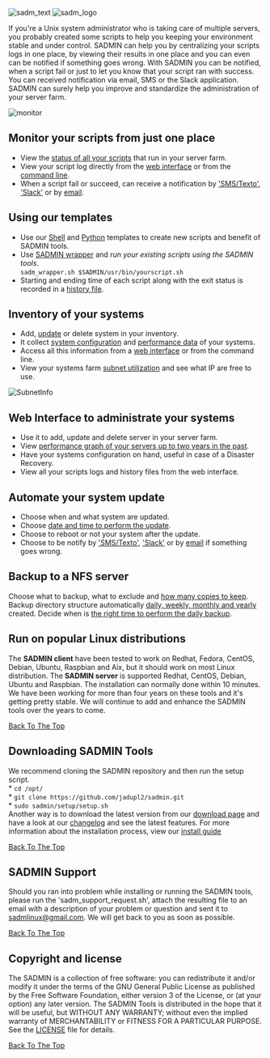 <a name="top_of_page"></a> 

![sadm_text](https://sadmin.ca/assets/img/logo/sadmin_logo_88x88.png "SADMIN Logo")
![sadm_logo](https://sadmin.ca/assets/img/logo/sadmin_text_343x93.png "SADMIN Text Logo")


If you're a Unix system administrator who is taking care of multiple servers, you probably 
created some scripts to help you keeping your environment stable and under control. SADMIN can 
help you by centralizing your scripts logs in one place, by viewing their results in one place and
you can even can be notified if something goes wrong. With SADMIN you can be notified, when a 
script fail or just to let you know that your script ran with success. You can received 
notification via email, SMS or the Slack application. 
SADMIN can surely help you improve and standardize the administration of your server farm.
 

![monitor](https://sadmin.ca/assets/img/index_monitor.png "SADMIN monitor page")

## Monitor your scripts from just one place
* View the [status of all your scripts](https://sadmin.ca/assets/img/webui/scripts_status.png) that run in your server farm.
* View your script log directly from the [web interface](https://sadmin.ca/assets/img/webui/view_logs.png) or from the [command line](https://sadmin.ca/assets/img/cmdline/cat_log.png).
* When a script fail or succeed, can receive a notification by ['SMS/Texto'](https://sadmin.ca/assets/img/sms/textbelt_step10_sms_receive.png), ['Slack'](https://sadmin.ca/assets/img/slack/slack_warning.png) or by [email](https://sadmin.ca/assets/img/mail/sysmon_mail_notification.png).



## Using our templates 
* Use our [Shell](https://sadmin.ca/_pages/man/sadm-template-sh) and [Python](https://_pages/man/sadm-template-py) 
templates to create new scripts and benefit of SADMIN tools.  
* Use [SADMIN wrapper](https://sadmin.ca/_pages/man/sadm-wrapper) and *run your existing scripts using the SADMIN tools*.  
  `sadm_wrapper.sh $SADMIN/usr/bin/yourscript.sh`  
* Starting and ending time of each script along with the exit status is recorded in a 
[history file](https://sadmin.ca/assets/img/files/rch_file_format.png). 



## Inventory of your systems
* Add, [update](https://sadmin.ca/assets/img/webui/server_static_info.png) or delete system in your inventory.
* It collect [system configuration](https://sadmin.ca/assets/img/webui/server_information.png) and [performance data](https://sadmin.ca/assets/img/perfo/rrd_update_cpu_graph.png) of your systems.
* Access all this information from a [web interface](https://sadmin.ca/assets/img/webui/main_screen.png) or from the command line.
* View your systems farm [subnet utilization](https://sadmin.ca/assets/img/webui/view_subnet.png) and see what IP are free to use.  

![SubnetInfo](https://sadmin.ca/assets/img/webui/view_subnet.png "SADMIN Subnet Information")



## Web Interface to administrate your systems
* Use it to add, update and delete server in your server farm.
* View [performance graph of your servers up to two years in the past](https://sadmin.ca/assets/img/perfo/sadm_perf_adhoc.png).
* Have your systems configuration on hand, useful in case of a Disaster Recovery.
* View all your scripts logs and history files from the web interface.



## Automate your system update
* Choose when and what system are updated.
* Choose [date and time to perform the update](https://sadmin.ca/assets/img/webui/osupdate_screen.png).
* Choose to reboot or not your system after the update.
* Choose to be notify by ['SMS/Texto'](https://sadmin.ca/assets/img/sms/textbelt_step10_sms_receive.png), 
['Slack'](https://sadmin.ca/assets/img/slack/slack_warning.png) or by 
[email](https://sadmin.ca/assets/img/mail/sysmon_mail_notification.png) if something goes wrong.



## Backup to a NFS server
Choose what to backup, what to exclude and [how many copies to keep](https://sadmin.ca/assets/img/backup/backup_options.png).
Backup directory structure automatically [daily, weekly, monthly and yearly](https://sadmin.ca/assets/img/backup/backup_tree.png) created.
Decide when is [the right time to perform the daily backup](https://sadmin.ca/assets/img/backup/backup_screen.png).
   


## Run on popular Linux distributions

The **SADMIN client** have been tested to work on Redhat, Fedora, CentOS, Debian, Ubuntu, Raspbian
and Aix, but it should work on most Linux distribution. The **SADMIN server**  is supported 
Redhat, CentOS, Debian, Ubuntu and Raspbian. The installation can normally done within 10 minutes.
We have been working for more than four years on these tools and it's getting pretty stable. We 
will continue to add and enhance the SADMIN tools over the years to come.  
 

[Back To The Top](#top_of_page)



## Downloading SADMIN Tools
We recommend cloning the SADMIN repository and then run the setup script.  
    * `cd /opt/`    
    * `git clone https://github.com/jadupl2/sadmin.git`    
    * `sudo sadmin/setup/setup.sh`  
Another way is to download the latest version from our [download page](https://sadmin.ca/_pages/download) and have 
a look at our [changelog](https://sadmin.ca/_pages/changelog) and see the latest features. For more information 
about the installation process, view our [install guide](https://sadmin.ca/_pages/install/)
 

[Back To The Top](#top_of_page)



## SADMIN Support
Should you ran into problem while installing or running the SADMIN tools, please run the 
'sadm_support_request.sh', attach the resulting file to an email with a description of your 
problem or question and sent it to <sadmlinux@gmail.com>.
We will get back to you as soon as possible.
 

[Back To The Top](#top_of_page)



## Copyright and license
The SADMIN is a collection of free software: you can redistribute it and/or modify it under the 
terms of the GNU General Public License as published by the Free Software Foundation, either 
version 3 of the License, or (at your option) any later version. 
The SADMIN Tools is distributed in the hope that it will be useful, but WITHOUT ANY WARRANTY; 
without even the implied warranty of MERCHANTABILITY or FITNESS FOR A PARTICULAR PURPOSE.  
See the [LICENSE](https://sadmin.ca/_pages/license) file for details.  
 

[Back To The Top](#top_of_page)

[1]: https://www.sadmin.ca/img/logo/sadmin_small_logo.png
